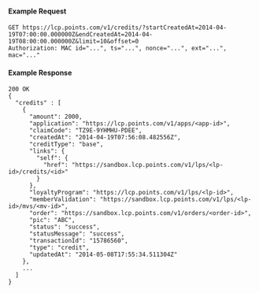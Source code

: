 #### Example Request

    GET https://lcp.points.com/v1/credits/?startCreatedAt=2014-04-19T07:00:00.000000Z&endCreatedAt=2014-04-19T08:00:00.000000Z&limit=10&offset=0
    Authorization: MAC id="...", ts="...", nonce="...", ext="...", mac="..."

#### Example Response

    200 OK
    {
      "credits" : [
        {
          "amount": 2000,
          "application": "https://lcp.points.com/v1/apps/<app-id>",
          "claimCode": "TZ9E-9YHMHU-PDEE",
          "createdAt": "2014-04-19T07:56:08.482556Z",
          "creditType": "base",
          "links": {
            "self": {
              "href": "https://sandbox.lcp.points.com/v1/lps/<lp-id>/credits/<id>"
            }
          },
          "loyaltyProgram": "https://lcp.points.com/v1/lps/<lp-id>",
          "memberValidation": "https://sandbox.lcp.points.com/v1/lps/<lp-id>/mvs/<mv-id>",
          "order": "https://sandbox.lcp.points.com/v1/orders/<order-id>",
          "pic": "ABC",
          "status": "success",
          "statusMessage": "success",
          "transactionId": "15786560",
          "type": "credit",
          "updatedAt": "2014-05-08T17:55:34.511304Z"
        },
        ...
      ]
    }


